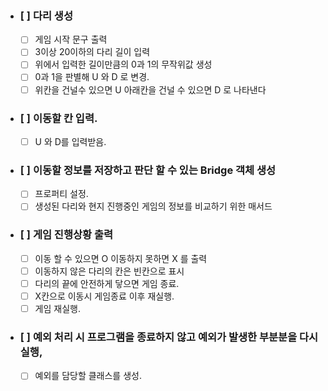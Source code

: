- ### [ ] 다리 생성

  - [ ] 게임 시작 문구 출력
  - [ ] 3이상 20이하의 다리 길이 입력
  - [ ] 위에서 입력한 길이만큼의 0과 1의 무작위값 생성
  - [ ] 0과 1을 판별해 U 와 D 로 변경.
  - [ ] 위칸을 건널수 있으면 U 아래칸을 건널 수 있으면 D 로 나타낸다

- ### [ ] 이동할 칸 입력.

  - [ ] U 와 D를 입력받음.

- ### [ ] 이동할 정보를 저장하고 판단 할 수 있는 Bridge 객체 생성

  - [ ] 프로퍼티 설정.
  - [ ] 생성된 다리와 현지 진행중인 게임의 정보를 비교하기 위한 매서드

- ### [ ] 게임 진행상황 출력

  - [ ] 이동 할 수 있으면 O 이동하지 못하면 X 를 출력
  - [ ] 이동하지 않은 다리의 칸은 빈칸으로 표시
  - [ ] 다리의 끝에 안전하게 닿으면 게임 종료.
  - [ ] X칸으로 이동시 게임종료 이후 재실행.
  - [ ] 게임 재실행.

- ### [ ] 예외 처리 시 프로그램을 종료하지 않고 예외가 발생한 부분분을 다시 실행,
  - [ ] 예외를 담당할 클래스를 생성.

